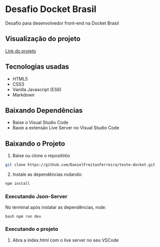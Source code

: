 # Desafio Docket Brasil
Desafio para desenvolvedor front-end na Docket Brasil

## Visualização do projeto
[Link do projeto](https://teste-docket-q4zgxuo0p-danielfreitasferreira.vercel.app/)

## Tecnologias usadas
* HTML5
* CSS3
* Vanilla Javascript (ES6)
* Markdown

## Baixando Dependências
* Baixe o Visual Studio Code
* Baxie a extensão Live Server no Visual Studio Code

## Baixando o Projeto
1. Baixe ou clone o repositótio
```bash 
git clone https://github.com/DanielFreitasFerreira/teste-docket.git
```

2. Instale as dependências rodando: 

```bash 
npm install
```

### Executando Json-Server

No terminal após instalar as dependências, rode: 

```
bash npm run dev
```

### Executando o projeto
1. Abra a index.html com o live server no seu VSCode
